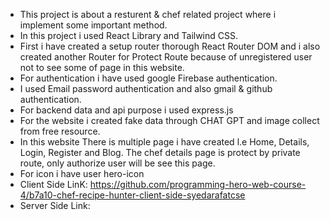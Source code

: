 * This project is about a  resturent  & chef related project where i implement some important method.
* In this project i used React Library  and Tailwind CSS. 
* First i have created a setup router thorough React Router DOM and i also created another Router for Protect Route   because of unregistered user not to see some of page in this website.
* For authentication i have used google Firebase authentication.
* I used Email password authentication and also gmail & github authentication.
* For backend data and api purpose i used express.js
* For the website i created fake data through CHAT GPT and image collect from free resource.
* In this website There is multiple page i  have created l.e Home, Details, Login, Register and Blog. The chef details page is protect by private route, only authorize user will be see this page.
* For icon i have user hero-icon 
* Client Side LinK: https://github.com/programming-hero-web-course-4/b7a10-chef-recipe-hunter-client-side-syedarafatcse
* Server Side Link: 
